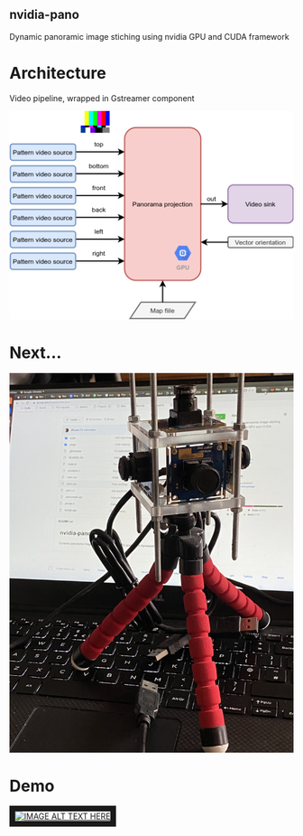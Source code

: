 ## nvidia-pano
Dynamic panoramic image stiching using nvidia GPU and CUDA framework

# Architecture 
Video pipeline, wrapped in Gstreamer component

![Architecture](https://github.com/dhasan/nvidia-pano/blob/master/images/1.png "Architecture")


# Next...
![Next steps](https://github.com/dhasan/nvidia-pano/blob/master/images/IMG_7133.jpg "steps")


# Demo
<a href="http://www.youtube.com/watch?feature=player_embedded&v=fx0VXUqVXfc
" target="_blank"><img src="http://img.youtube.com/vi/fx0VXUqVXfc/0.jpg" 
alt="IMAGE ALT TEXT HERE" width="640" height="480" border="10" /></a>
